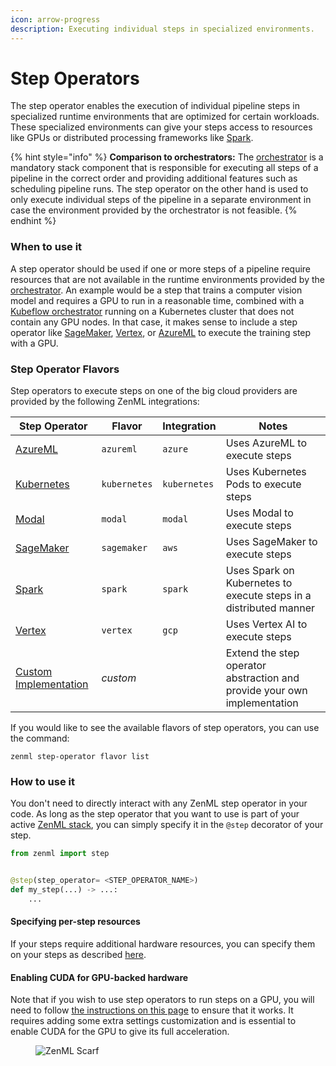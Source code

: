 ```yaml
---
icon: arrow-progress
description: Executing individual steps in specialized environments.
---
```


# Step Operators

The step operator enables the execution of individual pipeline steps in specialized runtime environments that are
optimized for certain workloads. These specialized environments can give your steps access to resources like GPUs or
distributed processing frameworks like [Spark](https://spark.apache.org/).

{% hint style="info" %}
**Comparison to orchestrators:** The [orchestrator](../orchestrators/orchestrators.md) is a mandatory stack component
that is responsible for executing all steps of a pipeline in the correct order and providing additional features such as
scheduling pipeline runs. The step operator on the other hand is used to only execute individual steps of the pipeline
in a separate environment in case the environment provided by the orchestrator is not feasible.
{% endhint %}

### When to use it

A step operator should be used if one or more steps of a pipeline require resources that are not available in the
runtime environments provided by the [orchestrator](../orchestrators/orchestrators.md). An example would be a step that
trains a computer vision model and requires a GPU to run in a reasonable time, combined with
a [Kubeflow orchestrator](../orchestrators/kubeflow.md) running on a Kubernetes cluster that does not contain any GPU
nodes. In that case, it makes sense to include a step operator like [SageMaker](sagemaker.md), [Vertex](vertex.md),
or [AzureML](azureml.md) to execute the training step with a GPU.

### Step Operator Flavors

Step operators to execute steps on one of the big cloud providers are provided by the following ZenML integrations:

| Step Operator                      | Flavor      | Integration | Notes                                                                    |
|------------------------------------|-------------|-------------|--------------------------------------------------------------------------|
| [AzureML](azureml.md)              | `azureml`   | `azure`     | Uses AzureML to execute steps                                            |
| [Kubernetes](kubernetes.md)              | `kubernetes`   | `kubernetes`     | Uses Kubernetes Pods to execute steps                      |
| [Modal](modal.md)                    | `modal`       | `modal`         | Uses Modal to execute steps                                      |
| [SageMaker](sagemaker.md)          | `sagemaker` | `aws`       | Uses SageMaker to execute steps                                          |
| [Spark](spark-kubernetes.md)       | `spark`     | `spark`     | Uses Spark on Kubernetes to execute steps in a distributed manner        |
| [Vertex](vertex.md)                | `vertex`    | `gcp`       | Uses Vertex AI to execute steps                                          |
| [Custom Implementation](custom.md) | _custom_    |             | Extend the step operator abstraction and provide your own implementation |

If you would like to see the available flavors of step operators, you can use the command:

```shell
zenml step-operator flavor list
```

### How to use it

You don't need to directly interact with any ZenML step operator in your code. As long as the step operator that you
want to use is part of your active [ZenML stack](/docs/book/user-guide/production-guide/understand-stacks.md), you can simply
specify it in the `@step` decorator of your step.

```python
from zenml import step


@step(step_operator= <STEP_OPERATOR_NAME>)
def my_step(...) -> ...:
    ...
```

#### Specifying per-step resources

If your steps require additional hardware resources, you can specify them on your steps as
described [here](../../how-to/advanced-topics/training-with-gpus/README.md).

#### Enabling CUDA for GPU-backed hardware

Note that if you wish to use step operators to run steps on a GPU, you will need to
follow [the instructions on this page](../../how-to/advanced-topics/training-with-gpus/README.md) to ensure 
that it works. It requires adding some extra settings customization and is essential to enable CUDA for the GPU to 
give its full acceleration.

<!-- For scarf -->
<figure><img alt="ZenML Scarf" referrerpolicy="no-referrer-when-downgrade" src="https://static.scarf.sh/a.png?x-pxid=f0b4f458-0a54-4fcd-aa95-d5ee424815bc" /></figure>
